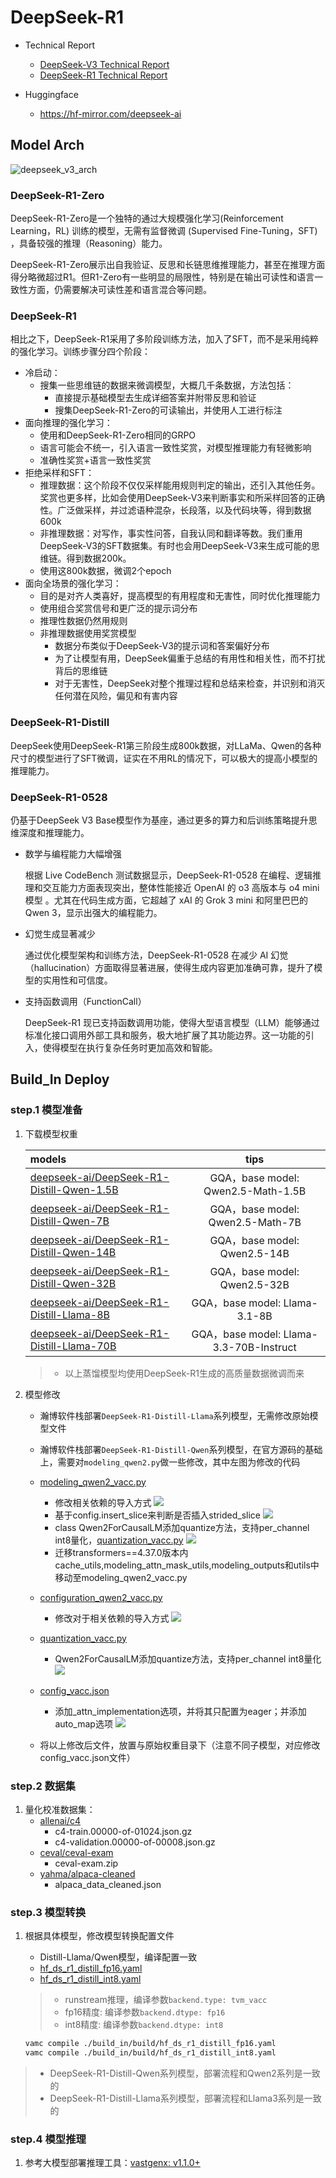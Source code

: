 # DeepSeek-R1

- Technical Report
    - [DeepSeek-V3 Technical Report](https://arxiv.org/abs/2412.19437)
    - [DeepSeek-R1 Technical Report](https://arxiv.org/abs/2501.12948)

- Huggingface
    - https://hf-mirror.com/deepseek-ai


## Model Arch

![deepseek_v3_arch](../../images/llm/deepseek_v3/deepseek_v3_arch.png)

### DeepSeek-R1-Zero
DeepSeek-R1-Zero是一个独特的通过大规模强化学习(Reinforcement Learning，RL) 训练的模型，无需有监督微调 (Supervised Fine-Tuning，SFT) ，具备较强的推理（Reasoning）能力。

DeepSeek-R1-Zero展示出自我验证、反思和长链思维推理能力，甚至在推理方面得分略微超过R1。但R1-Zero有一些明显的局限性，特别是在输出可读性和语言一致性方面，仍需要解决可读性差和语言混合等问题。

### DeepSeek-R1
相比之下，DeepSeek-R1采用了多阶段训练方法，加入了SFT，而不是采用纯粹的强化学习。训练步骤分四个阶段：
- 冷启动：
    - 搜集一些思维链的数据来微调模型，大概几千条数据，方法包括：
        - 直接提示基础模型去生成详细答案并附带反思和验证
        - 搜集DeepSeek-R1-Zero的可读输出，并使用人工进行标注
- 面向推理的强化学习：
    - 使用和DeepSeek-R1-Zero相同的GRPO
    - 语言可能会不统一，引入语言一致性奖赏，对模型推理能力有轻微影响
    - 准确性奖赏+语言一致性奖赏
- 拒绝采样和SFT：
    - 推理数据：这个阶段不仅仅采样能用规则判定的输出，还引入其他任务。奖赏也更多样，比如会使用DeepSeek-V3来判断事实和所采样回答的正确性。广泛做采样，并过滤语种混杂，长段落，以及代码块等，得到数据600k
    - 非推理数据：对写作，事实性问答，自我认同和翻译等数。我们重用DeepSeek-V3的SFT数据集。有时也会用DeepSeek-V3来生成可能的思维链。得到数据200k。
    - 使用这800k数据，微调2个epoch
- 面向全场景的强化学习：
    - 目的是对齐人类喜好，提高模型的有用程度和无害性，同时优化推理能力
    - 使用组合奖赏信号和更广泛的提示词分布
    - 推理性数据仍然用规则
    - 非推理数据使用奖赏模型
        - 数据分布类似于DeepSeek-V3的提示词和答案偏好分布
        - 为了让模型有用，DeepSeek偏重于总结的有用性和相关性，而不打扰背后的思维链
        - 对于无害性，DeepSeek对整个推理过程和总结来检查，并识别和消灭任何潜在风险，偏见和有害内容

### DeepSeek-R1-Distill
DeepSeek使用DeepSeek-R1第三阶段生成800k数据，对LLaMa、Qwen的各种尺寸的模型进行了SFT微调，证实在不用RL的情况下，可以极大的提高小模型的推理能力。

### DeepSeek-R1-0528
仍基于DeepSeek V3 Base模型作为基座，通过更多的算力和后训练策略提升思维深度和推理能力。
- 数学与编程能力大幅增强

    根据 Live CodeBench 测试数据显示，DeepSeek-R1-0528 在编程、逻辑推理和交互能力方面表现突出，整体性能接近 OpenAI 的 o3 高版本与 o4 mini 模型 。尤其在代码生成方面，它超越了 xAI 的 Grok 3 mini 和阿里巴巴的 Qwen 3，显示出强大的编程能力。

- 幻觉生成显著减少

    通过优化模型架构和训练方法，DeepSeek-R1-0528 在减少 AI 幻觉（hallucination）方面取得显著进展，使得生成内容更加准确可靠，提升了模型的实用性和可信度。

- 支持函数调用（FunctionCall）

    DeepSeek-R1 现已支持函数调用功能，使得大型语言模型（LLM）能够通过标准化接口调用外部工具和服务，极大地扩展了其功能边界。这一功能的引入，使得模型在执行复杂任务时更加高效和智能。


## Build_In Deploy

### step.1 模型准备

1. 下载模型权重

    | models  |tips |
    | :--- | :--: |
    | [deepseek-ai/DeepSeek-R1-Distill-Qwen-1.5B](https://hf-mirror.com/deepseek-ai/DeepSeek-R1-Distill-Qwen-1.5B)  | GQA，base model: Qwen2.5-Math-1.5B |
    | [deepseek-ai/DeepSeek-R1-Distill-Qwen-7B](https://hf-mirror.com/deepseek-ai/DeepSeek-R1-Distill-Qwen-7B) |  GQA，base model: Qwen2.5-Math-7B |
    | [deepseek-ai/DeepSeek-R1-Distill-Qwen-14B](https://hf-mirror.com/deepseek-ai/DeepSeek-R1-Distill-Qwen-14B) |  GQA，base model: Qwen2.5-14B |
    | [deepseek-ai/DeepSeek-R1-Distill-Qwen-32B](https://hf-mirror.com/deepseek-ai/DeepSeek-R1-Distill-Qwen-32B) | GQA，base model: Qwen2.5-32B |
    | [deepseek-ai/DeepSeek-R1-Distill-Llama-8B](https://hf-mirror.com/deepseek-ai/DeepSeek-R1-Distill-Llama-8B) |  GQA，base model: Llama-3.1-8B |
    | [deepseek-ai/DeepSeek-R1-Distill-Llama-70B](https://hf-mirror.com/deepseek-ai/DeepSeek-R1-Distill-Llama-70B) | GQA，base model: Llama-3.3-70B-Instruct |

    > - 以上蒸馏模型均使用DeepSeek-R1生成的高质量数据微调而来


2. 模型修改
    - 瀚博软件栈部署`DeepSeek-R1-Distill-Llama`系列模型，无需修改原始模型文件
    - 瀚博软件栈部署`DeepSeek-R1-Distill-Qwen`系列模型，在官方源码的基础上，需要对`modeling_qwen2.py`做一些修改，其中左图为修改的代码
    - [modeling_qwen2_vacc.py](./build_in/source_code/modeling_qwen2_vacc.py)
        - 修改相关依赖的导入方式
        ![](../../images/llm/qwen/Snipaste_2024-04-11_14-10-36.png)
        - 基于config.insert_slice来判断是否插入strided_slice
        ![](../../images/llm/qwen/Snipaste_2024-04-15_17-26-31.png)
        - class Qwen2ForCausalLM添加quantize方法，支持per_channel int8量化，[quantization_vacc.py](./build_in/source_code/quantization_vacc.py)
        ![](../../images/llm/qwen/Snipaste_2024-04-15_17-29-26.png)
        - 迁移transformers==4.37.0版本内cache_utils,modeling_attn_mask_utils,modeling_outputs和utils中移动至modeling_qwen2_vacc.py

    - [configuration_qwen2_vacc.py](./build_in/source_code/configuration_qwen2_vacc.py)
        - 修改对于相关依赖的导入方式
        ![](../../images/llm/qwen/Snipaste_2024-04-15_17-31-20.png)
    - [quantization_vacc.py](./build_in/source_code/quantization_vacc.py)
        - Qwen2ForCausalLM添加quantize方法，支持per_channel int8量化
        ![](../../images/llm/qwen/Snipaste_2025-03-20_20-10-41.png)
    - [config_vacc.json](./build_in/source_code/config_vacc.json)
        - 添加_attn_implementation选项，并将其只配置为eager；并添加auto_map选项
        ![](../../images/llm/qwen/Snipaste_2024-04-15_17-34-02.png)
    - 将以上修改后文件，放置与原始权重目录下（注意不同子模型，对应修改config_vacc.json文件）


### step.2 数据集

1. 量化校准数据集：
    - [allenai/c4](https://hf-mirror.com/datasets/allenai/c4/tree/main/en)
        - c4-train.00000-of-01024.json.gz
        - c4-validation.00000-of-00008.json.gz
    - [ceval/ceval-exam](https://hf-mirror.com/datasets/ceval/ceval-exam/tree/main)
        - ceval-exam.zip
    - [yahma/alpaca-cleaned](https://hf-mirror.com/datasets/yahma/alpaca-cleaned/tree/main)
        - alpaca_data_cleaned.json

### step.3 模型转换

1. 根据具体模型，修改模型转换配置文件
    - Distill-Llama/Qwen模型，编译配置一致
    - [hf_ds_r1_distill_fp16.yaml](./build_in/build/hf_ds_r1_distill_fp16.yaml)
    - [hf_ds_r1_distill_int8.yaml](./build_in/build/hf_ds_r1_distill_int8.yaml)

    > - runstream推理，编译参数`backend.type: tvm_vacc`
    > - fp16精度: 编译参数`backend.dtype: fp16`
    > - int8精度: 编译参数`backend.dtype: int8`
    
    ```bash
    vamc compile ./build_in/build/hf_ds_r1_distill_fp16.yaml
    vamc compile ./build_in/build/hf_ds_r1_distill_int8.yaml
    ```


> - DeepSeek-R1-Distill-Qwen系列模型，部署流程和Qwen2系列是一致的
> - DeepSeek-R1-Distill-Llama系列模型，部署流程和Llama3系列是一致的


### step.4 模型推理
1. 参考大模型部署推理工具：[vastgenx: v1.1.0+](../../docs/vastgenx/README.md)
